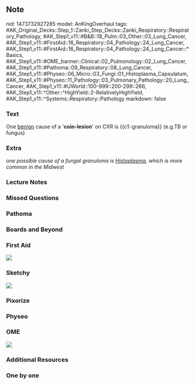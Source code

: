 ## Note
nid: 1473732927285
model: AnKingOverhaul
tags: #AK_Original_Decks::Step_1::Zanki_Step_Decks::Zanki_Respiratory::Respiratory_Pathology, #AK_Step1_v11::#B&B::18_Pulm::03_Other::03_Lung_Cancer, #AK_Step1_v11::#FirstAid::16_Respiratory::04_Pathology::24_Lung_Cancer, #AK_Step1_v11::#FirstAid::16_Respiratory::04_Pathology::24_Lung_Cancer::*Basics, #AK_Step1_v11::#OME_banner::Clinical::02_Pulmonology::02_Lung_Cancer, #AK_Step1_v11::#Pathoma::09_Respiratory::08_Lung_Cancer, #AK_Step1_v11::#Physeo::06_Micro::03_Fungi::01_Histoplasma_Capsulatum, #AK_Step1_v11::#Physeo::11_Pathology::03_Pulmonary_Pathology::20_Lung_Cancer, #AK_Step1_v11::#UWorld::100-999::200-299::266, #AK_Step1_v11::^Other::^HighYield::2-RelativelyHighYield, #AK_Step1_v11::^Systems::Respiratory::Pathology
markdown: false

### Text
<div>
  One <u>benign</u> cause of a '<b>coin-lesion</b>' on CXR is
  {{c1::granuloma}} (e.g.TB or fungus)
</div>

### Extra
<i>one possible cause of a fungal granuloma is</i>
<i><u>Histoplasma</u>, which is more common in the Midwest</i>

### Lecture Notes


### Missed Questions


### Pathoma


### Boards and Beyond


### First Aid
<img src="tmpCHkHpU.png">

### Sketchy
<img src="paste-c469b32398cd249907a2ccdc3bd769d3985ec5f1.jpg">

### Pixorize


### Physeo


### OME
<div class="ome-widget">
  <a href=
  "https://onlinemeded.org/spa/pulmonology/lung-cancer/acquire?ref=anki">
  <img src="_OME_AnkiFlashcards_Lesson_6.png"></a>
</div>

### Additional Resources


### One by one

